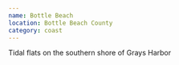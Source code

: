 ```yaml
---
name: Bottle Beach
location: Bottle Beach County
category: coast
---
```


Tidal flats on the southern shore of Grays Harbor
